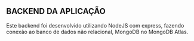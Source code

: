 ## BACKEND DA APLICAÇÃO

Este backend foi desenvolvido utilizando NodeJS com express, fazendo conexão ao banco de dados não relacional, MongoDB no MongoDB Atlas.